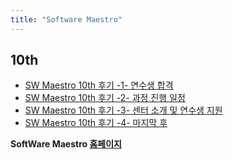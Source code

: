 ```yaml
---
title: "Software Maestro"
---
```


## 10th

* [SW Maestro 10th 후기 -1- 연수생 합격](/swmaestro-start)
* [SW Maestro 10th 후기 -2- 과정 진행 일정](/swmaestro-ing1)
* [SW Maestro 10th 후기 -3- 센터 소개 및 연수생 지원](/swmaestro-ing2)
* [SW Maestro 10th 후기 -4- 마지막 후](/swmaestro-ing3)

**SoftWare Maestro [홈페이지](http://swmaestro.org/)**